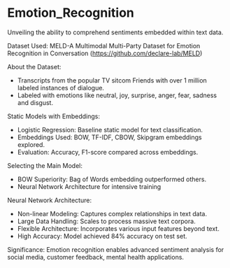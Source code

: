 # Emotion_Recognition
Unveiling the ability to comprehend sentiments embedded within text data.

Dataset Used: MELD-A Multimodal Multi-Party Dataset for Emotion Recognition in Conversation (https://github.com/declare-lab/MELD)

About the Dataset: 
- Transcripts from the popular TV sitcom Friends with over 1 million labeled instances of dialogue. 
- Labeled with emotions like neutral, joy, surprise, anger, fear, sadness and disgust.

Static Models with Embeddings:
- Logistic Regression: Baseline static model for text classification.
- Embeddings Used: BOW, TF-IDF, CBOW, Skipgram embeddings explored.
- Evaluation: Accuracy, F1-score compared across embeddings.

Selecting the Main Model:
- BOW Superiority: Bag of Words embedding outperformed others.
- Neural Network Architecture for intensive training

Neural Network Architecture:
- Non-linear Modeling: Captures complex relationships in text data.
- Large Data Handling: Scales to process massive text corpora.
- Flexible Architecture: Incorporates various input features beyond text.
- High Accuracy: Model achieved 84% accuracy on test set.
  
Significance:
Emotion recognition enables advanced sentiment analysis for social media, customer feedback, mental health applications.
